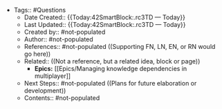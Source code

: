 - Tags:: #Questions
    - Date Created:: {{Today:42SmartBlock:.rc3TD — Today}}
    - Last Updated:: {{Today:42SmartBlock:.rc3TD — Today}}
    - Created by:: #not-populated
    - Author:: #not-populated
    - References:: #not-populated ((Supporting FN, LN, EN, or RN would go here))
    - Related:: ((Not a reference, but a related idea, block or page))
        - **Epics:** [[Epics/Managing knowledge dependencies in multiplayer]]
    - Next Steps:: #not-populated ((Plans for future elaboration or development))
    - Contents:: #not-populated
